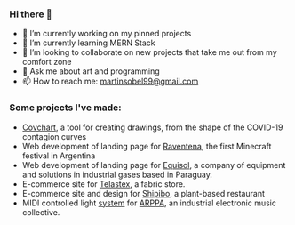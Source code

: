 ### Hi there 👋
- 🔭 I’m currently working on my pinned projects
- 🌱 I’m currently learning MERN Stack
- 👯 I’m looking to collaborate on new projects that take me out from my comfort zone
- 💬 Ask me about art and programming
- 📫 How to reach me: martinsobel99@gmail.com

### Some projects I've made:
- [Covchart](https://github.com/MartinSobel/Covchart), a tool for creating drawings, from the shape of the COVID-19 contagion curves
- Web development of landing page for [Raventena](http://raventena.com/), the first Minecraft festival in Argentina
- Web development of landing page for [Equisol](http://equisol.com.py/), a company of equipment and solutions in industrial gases based in Paraguay.
- E-commerce site for [Telastex](https://telastex.com/), a fabric store.
- E-commerce site and design for [Shipibo](http://shipibo.com.ar/#!/), a plant-based restaurant
- MIDI controlled light [system](https://github.com/MartinSobel/ARPPA) for [ARPPA](https://www.instagram.com/p/B7PDwOuA1Qb/?utm_source=ig_web_button_share_sheet), an industrial electronic music collective.

